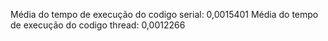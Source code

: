 Média do tempo de execução do codigo serial: 0,0015401
Média do tempo de execução do codigo thread: 0,0012266
